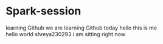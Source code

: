 # Spark-session
learning Github
we are learning Github today
hello this is me
<br>
hello world
shreya230293
i am sitting right now